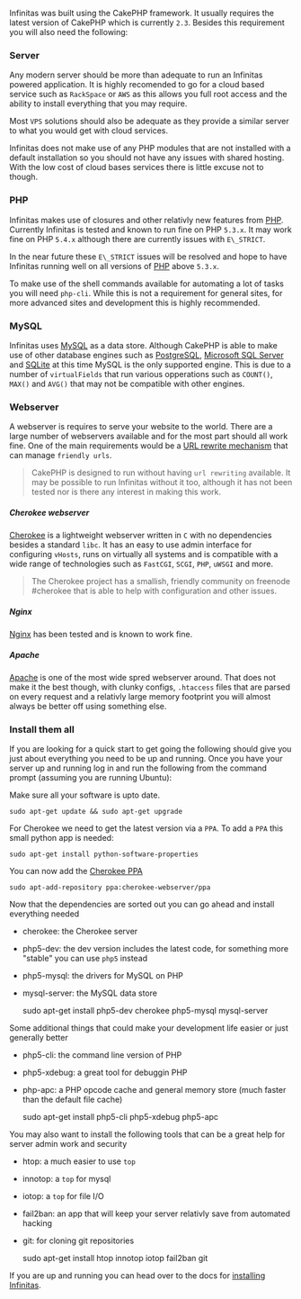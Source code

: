 Infinitas was built using the CakePHP framework. It usually requires the latest version of CakePHP which is currently `2.3`. Besides this requirement you will also need the following:

### Server

Any modern server should be more than adequate to run an Infinitas powered application. It is highly recomended to go for a cloud based service such as `RackSpace` or `AWS` as this allows you full root access and the ability to install everything that you may require.

Most `VPS` solutions should also be adequate as they provide a similar server to what you would get with cloud services.

Infinitas does not make use of any PHP modules that are not installed with a default installation so you should not have any issues with shared hosting. With the low cost of cloud bases services there is little excuse not to though.

### PHP

Infinitas makes use of closures and other relativly new features from [PHP](http://php.net). Currently Infinitas is tested and known to run fine on PHP `5.3.x`. It may work fine on PHP `5.4.x` although there are currently issues with `E\_STRICT`.

In the near future these `E\_STRICT` issues will be resolved and hope to have Infinitas running well on all versions of [PHP](http://php.net) above `5.3.x`.

To make use of the shell commands available for automating a lot of tasks you will need `php-cli`. While this is not a requirement for general sites, for more advanced sites and development this is highly recommended.

### MySQL

Infinitas uses [MySQL](http://mysql.com) as a data store. Although CakePHP is able to make use of other database engines such as [PostgreSQL](http://www.postgresql.org/), [Microsoft SQL Server](http://www.microsoft.com/sqlserver/en/us/default.aspx) and [SQLite](http://www.sqlite.org/) at this time MySQL is the only supported engine. This is due to a number of `virtualFields` that run various opperations such as `COUNT()`, `MAX()` and `AVG()` that may not be compatible with other engines.

### Webserver

A webserver is requires to serve your website to the world. There are a large number of webservers available and for the most part should all work fine. One of the main requirements would be a [URL rewrite mechanism](http://en.wikipedia.org/wiki/Rewrite_engine) that can manage `friendly urls`. 

> CakePHP is designed to run without having `url rewriting` available. It may be possible to run Infinitas without it too, although it has not been tested nor is there any interest in making this work.

##### Cherokee webserver

[Cherokee](http://www.cherokee-project.com/) is a lightweight webserver written in `C` with no dependencies besides a standard `libc`. It has an easy to use admin interface for configuring `vHosts`, runs on virtually all systems and is compatible with a wide range of technologies such as `FastCGI`, `SCGI`, `PHP`, `uWSGI` and more.

> The Cherokee project has a smallish, friendly community on freenode \#cherokee that is able to help with configuration and other issues.

##### Nginx

[Nginx](http://nginx.org/) has been tested and is known to work fine.

##### Apache

[Apache](http://www.apache.org/) is one of the most wide spred webserver around. That does not make it the best though, with clunky configs, `.htaccess` files that are parsed on every request and a relativly large memory footprint you will almost always be better off using something else.

### Install them all

If you are looking for a quick start to get going the following should give you just about everything you need to be up and running. Once you have your server up and running log in and run the following from the command prompt (assuming you are running Ubuntu):

Make sure all your software is upto date.

	sudo apt-get update && sudo apt-get upgrade

For Cherokee we need to get the latest version via a `PPA`. To add a `PPA` this small python app is needed:

	sudo apt-get install python-software-properties

You can now add the [Cherokee PPA](https://launchpad.net/~cherokee-webserver/+archive/ppa)

	sudo apt-add-repository ppa:cherokee-webserver/ppa

Now that the dependencies are sorted out you can go ahead and install everything needed

- cherokee: the Cherokee server
- php5-dev: the dev version includes the latest code, for something more "stable" you can use `php5` instead
- php5-mysql: the drivers for MySQL on PHP
- mysql-server: the MySQL data store

	sudo apt-get install php5-dev cherokee php5-mysql mysql-server

Some additional things that could make your development life easier or just generally better

- php5-cli: the command line version of PHP
- php5-xdebug: a great tool for debuggin PHP
- php-apc: a PHP opcode cache and general memory store (much faster than the default file cache)

	sudo apt-get install php5-cli php5-xdebug php5-apc

You may also want to install the following tools that can be a great help for server admin work and security

- htop: a much easier to use `top`
- innotop: a `top` for mysql 
- iotop: a `top` for file I/O
- fail2ban: an app that will keep your server relativly save from automated hacking
- git: for cloning git repositories

	sudo apt-get install htop innotop iotop fail2ban git

If you are up and running you can head over to the docs for [installing Infinitas](/infinitas\_docs/Installer/installing-infinitas).